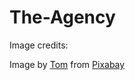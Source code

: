 # The-Agency
Image credits: 

Image by <a href="https://pixabay.com/users/analogicus-8164369/?utm_source=link-attribution&amp;utm_medium=referral&amp;utm_campaign=image&amp;utm_content=6504533">Tom</a> from <a href="https://pixabay.com//?utm_source=link-attribution&amp;utm_medium=referral&amp;utm_campaign=image&amp;utm_content=6504533">Pixabay</a>

